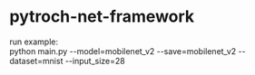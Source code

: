 # pytroch-net-framework
run example:  
python main.py --model=mobilenet_v2 --save=mobilenet_v2 --dataset=mnist --input_size=28
